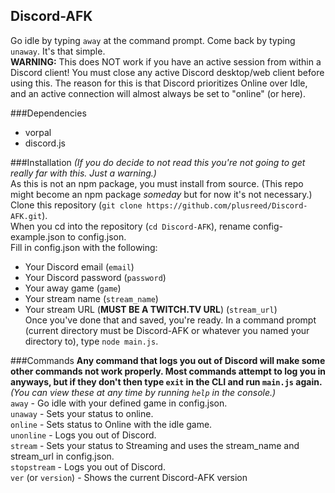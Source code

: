 Discord-AFK
---
Go idle by typing `away` at the command prompt. Come back by typing `unaway`. It's that simple. <br />
**WARNING:** This does NOT work if you have an active session from within a Discord client! You must close any active Discord desktop/web client before using this. The reason for this is that Discord prioritizes Online over Idle, and an active connection will almost always be set to "online" (or here).<br />

###Dependencies
- vorpal
- discord.js <br />

###Installation
_(If you do decide to not read this you're not going to get really far with this. Just a warning.)_ <br />
As this is not an npm package, you must install from source. (This repo might become an npm package _someday_ but for now it's not necessary.)<br />
Clone this repository (`git clone https://github.com/plusreed/Discord-AFK.git`). <br />
When you cd into the repository (`cd Discord-AFK`), rename config-example.json to config.json. <br />
Fill in config.json with the following:
- Your Discord email (`email`)
- Your Discord password (`password`)
- Your away game (`game`)
- Your stream name (`stream_name`)
- Your stream URL (**MUST BE A TWITCH.TV URL**) (`stream_url`) <br />
Once you've done that and saved, you're ready. In a command prompt (current directory must be Discord-AFK or whatever you named your directory to), type `node main.js`. <br />

###Commands
**Any command that logs you out of Discord will make some other commands not work properly. Most commands attempt to log you in anyways, but if they don't then type `exit` in the CLI and run `main.js` again.** <br />
_(You can view these at any time by running `help` in the console.)_ <br />
`away` - Go idle with your defined game in config.json. <br />
`unaway` - Sets your status to online.<br />
`online` - Sets status to Online with the idle game. <br />
`unonline` - Logs you out of Discord.<br />
`stream` - Sets your status to Streaming and uses the stream_name and stream_url in config.json. <br />
`stopstream` - Logs you out of Discord.<br />
`ver` (or `version`) - Shows the current Discord-AFK version <br />

